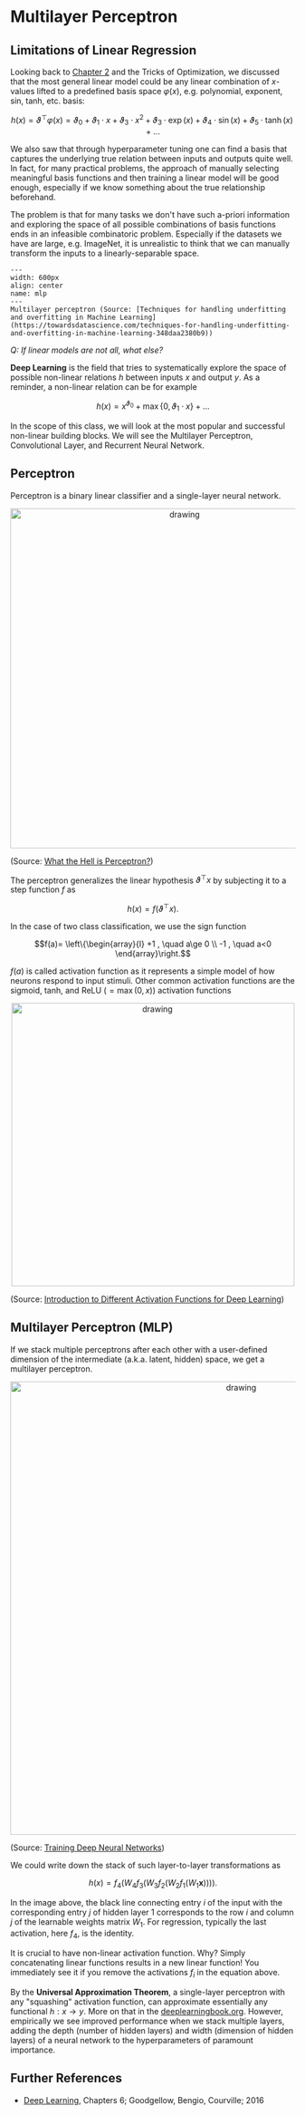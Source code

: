 # Multilayer Perceptron


## Limitations of Linear Regression

Looking back to [Chapter 2](optimization.md) and the Tricks of Optimization, we discussed that the most general linear model could be any linear combination of $x$-values lifted to a predefined basis space $\varphi(x)$, e.g. polynomial, exponent, sin, tanh, etc. basis:

$$h(x)= \vartheta^{\top} \varphi(x) = \vartheta_0 + \vartheta_1 \cdot x + \vartheta_3 \cdot x^2 + \vartheta_3 \cdot \exp(x) + \vartheta_4 \cdot \sin(x) + \vartheta_5 \cdot \tanh(x) + ...$$

We also saw that through hyperparameter tuning one can find a basis that captures the underlying true relation between inputs and outputs quite well. In fact, for many practical problems, the approach of manually selecting meaningful basis functions and then training a linear model will be good enough, especially if we know something about the true relationship beforehand.

The problem is that for many tasks we don't have such a-priori information and exploring the space of all possible combinations of basis functions ends in an infeasible combinatoric problem. Especially if the datasets we have are large, e.g. ImageNet, it is unrealistic to think that we can manually transform the inputs to a linearly-separable space.

```{figure} ../imgs/mlp.png
---
width: 600px
align: center
name: mlp
---
Multilayer perceptron (Source: [Techniques for handling underfitting and overfitting in Machine Learning](https://towardsdatascience.com/techniques-for-handling-underfitting-and-overfitting-in-machine-learning-348daa2380b9))
```

*Q: If linear models are not all, what else?*

**Deep Learning** is the field that tries to systematically explore the space of possible non-linear relations $h$ between inputs $x$ and output $y$. As a reminder, a non-linear relation can be for example

$$
h(x) = x^{\vartheta_0} + \max\{0, \vartheta_1 \cdot x\} + ...
$$

In the scope of this class, we will look at the most popular and successful non-linear building blocks. We will see the Multilayer Perceptron, Convolutional Layer, and Recurrent Neural Network.


## Perceptron

Perceptron is a binary linear classifier and a single-layer neural network.

<div style="text-align:center">
    <img src="https://i.imgur.com/qTRjRyX.png" alt="drawing" width="600"/>
</div>

(Source: [What the Hell is Perceptron?](https://towardsdatascience.com/what-the-hell-is-perceptron-626217814f53))

The perceptron generalizes the linear hypothesis $\vartheta^{\top} x$ by subjecting it to a step function $f$ as

$$h(x) = f(\vartheta^{\top}x).$$

In the case of two class classification, we use the sign function


$$f(a)=  \left\{\begin{array}{l} +1 , \quad a\ge 0  \\ -1 , \quad a<0 \end{array}\right.$$

$f(a)$ is called activation function as it represents a simple model of how neurons respond to input stimuli. Other common activation functions are the sigmoid, tanh, and ReLU ($=\max(0,x)$) activation functions

<div style="text-align:center">
    <img src="https://i.imgur.com/4opuLgP.png" alt="drawing" width="500"/>
</div>

(Source: [Introduction to Different Activation Functions for Deep Learning](https://medium.com/@shrutijadon/survey-on-activation-functions-for-deep-learning-9689331ba092))


## Multilayer Perceptron  (MLP)

If we stack multiple perceptrons after each other with a user-defined dimension of the intermediate (a.k.a. latent, hidden) space, we get a multilayer perceptron.


<div style="text-align:center">
    <img src="https://i.imgur.com/JXtd2fy.png" alt="drawing" width="800"/>
</div>

(Source: [Training Deep Neural Networks](https://towardsdatascience.com/training-deep-neural-networks-9fdb1964b964))

We could write down the stack of such layer-to-layer transformations as 

$$h(x) = f_4 ( W_4 f_3 ( W_3 f_2(W_2 f_1(W_1 \mathbf{x})))).$$

In the image above, the black line connecting entry $i$ of the input with the corresponding entry $j$ of hidden layer 1 corresponds to the row $i$ and column $j$ of the learnable weights matrix $W_{1}$. For regression, typically the last activation, here $f_4$, is the identity.

It is crucial to have non-linear activation function. Why? Simply concatenating linear functions results in a new linear function! You immediately see it if you remove the activations $f_i$ in the equation above.

By the **Universal Approximation Theorem**, a single-layer perceptron with any "squashing" activation function, can approximate essentially any functional $h: x \to y$. More on that in the [deeplearningbook.org](https://www.deeplearningbook.org/contents/mlp.html). However, empirically we see improved performance when we stack multiple layers, adding the depth (number of hidden layers) and width (dimension of hidden layers) of a neural network to the hyperparameters of paramount importance.


## Further References

- [Deep Learning](https://www.deeplearningbook.org/), Chapters 6; Goodgellow, Bengio, Courville; 2016
